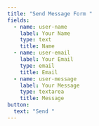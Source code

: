 ```yaml
---
title: "Send Message Form "
fields:
  - name: user-name
    label: Your Name
    type: text
    title: Name
  - name: user-email
    label: Your Email
    type: email
    title: Email
  - name: user-message
    label: Your Message
    type: textarea
    title: Message
button:
  text: "Send "
---
```

